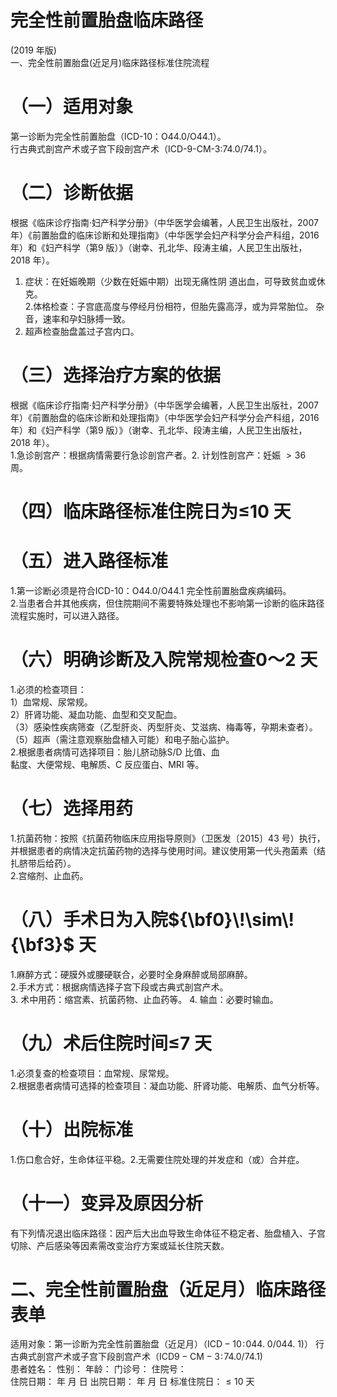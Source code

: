 # 完全性前置胎盘临床路径  
(2019 年版)  
一、完全性前置胎盘(近足月)临床路径标准住院流程  
# （一）适用对象  
第一诊断为完全性前置胎盘（ICD-10：O44.0/O44.1）。  
行古典式剖宫产术或子宫下段剖宫产术（ICD-9-CM-3:74.0/74.1）。  
# （二）诊断依据  
根据《临床诊疗指南·妇产科学分册》（中华医学会编著，人民卫生出版社，2007 年）《前置胎盘的临床诊断和处理指南》（中华医学会妇产科学分会产科组，2016 年）和《妇产科学（第9 版）》（谢幸、孔北华、段涛主编，人民卫生出版社，2018 年）。  
1. 症状：在妊娠晚期（少数在妊娠中期）出现无痛性阴 道出血，可导致贫血或休克。  
2.体格检查：子宫底高度与停经月份相符，但胎先露高浮，或为异常胎位。 杂音，速率和孕妇脉搏一致。  
3. 超声检查胎盘盖过子宫内口。  
# （三）选择治疗方案的依据  
根据《临床诊疗指南·妇产科学分册》（中华医学会编著，人民卫生出版社，2007 年）《前置胎盘的临床诊断和处理指南》（中华医学会妇产科学分会产科组，2016 年）和《妇产科学（第9 版）》（谢幸、孔北华、段涛主编，人民卫生出版社，2018 年）。  
1.急诊剖宫产：根据病情需要行急诊剖宫产者。2. 计划性剖宫产：妊娠 $>36$  周。  
# （四）临床路径标准住院日为≤10 天  
# （五）进入路径标准  
1.第一诊断必须是符合ICD-10：O44.0/O44.1 完全性前置胎盘疾病编码。  
2.当患者合并其他疾病，但住院期间不需要特殊处理也不影响第一诊断的临床路径流程实施时，可以进入路径。  
# （六）明确诊断及入院常规检查0～2 天  
1.必须的检查项目：  
1）血常规、尿常规。  
2）肝肾功能、凝血功能、血型和交叉配血。  
（3）感染性疾病筛查（乙型肝炎、丙型肝炎、艾滋病、梅毒等，孕期未查者）。  
（5）超声（需注意观察胎盘植入可能）和电子胎心监护。  
2.根据患者病情可选择项目：胎儿脐动脉S/D 比值、血  
黏度、大便常规、电解质、C 反应蛋白、MRI 等。  
# （七）选择用药  
1.抗菌药物：按照《抗菌药物临床应用指导原则》（卫医发〔2015〕43 号）执行，并根据患者的病情决定抗菌药物的选择与使用时间。建议使用第一代头孢菌素（结扎脐带后给药）。  
2.宫缩剂、止血药。  
# （八）手术日为入院${\bf0}\!\sim\!{\bf3}$ 天  
1.麻醉方式：硬膜外或腰硬联合，必要时全身麻醉或局部麻醉。  
2.手术方式：根据病情选择子宫下段或古典式剖宫产术。  
3. 术中用药：缩宫素、抗菌药物、止血药等。 4. 输血：必要时输血。  
# （九）术后住院时间≤7 天  
1.必须复查的检查项目：血常规、尿常规。  
2.根据患者病情可选择的检查项目：凝血功能、肝肾功能、电解质、血气分析等。  
# （十）出院标准  
1.伤口愈合好，生命体征平稳。2.无需要住院处理的并发症和（或）合并症。  
# （十一）变异及原因分析  
有下列情况退出临床路径：因产后大出血导致生命体征不稳定者、胎盘植入、子宫切除、产后感染等因素需改变治疗方案或延长住院天数。  
# 二、完全性前置胎盘（近足月）临床路径表单  
适用对象：第一诊断为完全性前置胎盘（近足月）（$\mathrm{ICD-10}\!:\!044.\ 0/044.\ 1)$） 行古典式剖宫产术或子宫下段剖宫产术（$\mathrm{ICD9-CM-3}\!:\!74.0/74.1)$  
患者姓名：        性别：    年龄：     门诊号：       住院号：  
住院日期：   年 月 日    出院日期：   年  月  日   标准住院日：${\leqslant}10$ 天  
